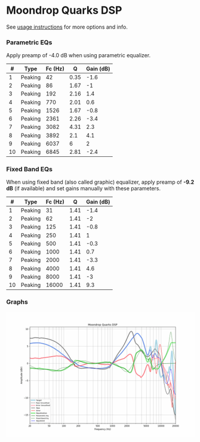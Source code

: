 # Moondrop Quarks DSP
See [usage instructions](https://github.com/jaakkopasanen/AutoEq#usage) for more options and info.

### Parametric EQs
Apply preamp of -4.0 dB when using parametric equalizer.

|   # | Type    |   Fc (Hz) |    Q |   Gain (dB) |
|-----|---------|-----------|------|-------------|
|   1 | Peaking |        42 | 0.35 |        -1.6 |
|   2 | Peaking |        86 | 1.67 |        -1   |
|   3 | Peaking |       192 | 2.16 |         1.4 |
|   4 | Peaking |       770 | 2.01 |         0.6 |
|   5 | Peaking |      1526 | 1.67 |        -0.8 |
|   6 | Peaking |      2361 | 2.26 |        -3.4 |
|   7 | Peaking |      3082 | 4.31 |         2.3 |
|   8 | Peaking |      3892 | 2.1  |         4.1 |
|   9 | Peaking |      6037 | 6    |         2   |
|  10 | Peaking |      6845 | 2.81 |        -2.4 |

### Fixed Band EQs
When using fixed band (also called graphic) equalizer, apply preamp of **-9.2 dB** (if available) and set gains manually with these parameters.

|   # | Type    |   Fc (Hz) |    Q |   Gain (dB) |
|-----|---------|-----------|------|-------------|
|   1 | Peaking |        31 | 1.41 |        -1.4 |
|   2 | Peaking |        62 | 1.41 |        -2   |
|   3 | Peaking |       125 | 1.41 |        -0.8 |
|   4 | Peaking |       250 | 1.41 |         1   |
|   5 | Peaking |       500 | 1.41 |        -0.3 |
|   6 | Peaking |      1000 | 1.41 |         0.7 |
|   7 | Peaking |      2000 | 1.41 |        -3.3 |
|   8 | Peaking |      4000 | 1.41 |         4.6 |
|   9 | Peaking |      8000 | 1.41 |        -3   |
|  10 | Peaking |     16000 | 1.41 |         9.3 |

### Graphs
![](./Moondrop%20Quarks%20DSP.png)
